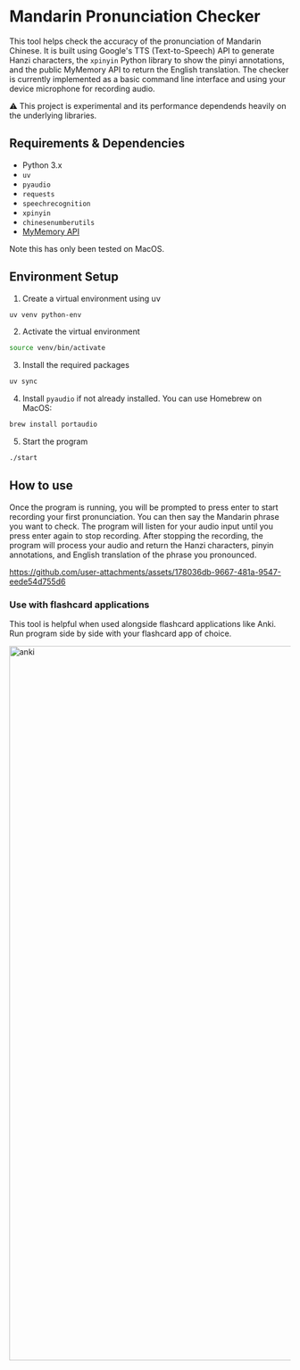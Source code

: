 # Mandarin Pronunciation Checker

This tool helps check the accuracy of the pronunciation of Mandarin Chinese. It is built using Google's TTS (Text-to-Speech) API to generate Hanzi characters, the `xpinyin` Python library to show the pinyi annotations, and the public MyMemory API to return the English translation. The checker is currently implemented as a basic command line interface and using your device microphone for recording audio.

⚠️ This project is experimental and its performance dependends heavily on the underlying libraries.

## Requirements & Dependencies
- Python 3.x
- `uv`
- `pyaudio`
- `requests`
- `speechrecognition`
- `xpinyin`
- `chinesenumberutils`
- [MyMemory API](https://mymemory.translated.net/doc/)

Note this has only been tested on MacOS.

## Environment Setup

1. Create a virtual environment using uv

```bash
uv venv python-env
```

2. Activate the virtual environment

```bash
source venv/bin/activate
```

3. Install the required packages

```bash
uv sync
```

4.  Install `pyaudio` if not already installed. You can use Homebrew on MacOS:

```bash
brew install portaudio
```

5. Start the program

```bash
./start
```

## How to use

Once the program is running, you will be prompted to press enter to start recording your first pronunciation. You can then say the Mandarin phrase you want to check. The program will listen for your audio input until you press enter again to stop recording. After stopping the recording, the program will process your audio and return the Hanzi characters, pinyin annotations, and English translation of the phrase you pronounced.

https://github.com/user-attachments/assets/178036db-9667-481a-9547-eede54d755d6

### Use with flashcard applications

This tool is helpful when used alongside flashcard applications like Anki. Run program side by side with your flashcard app of choice.

<img width="1280" alt="anki" src="https://github.com/user-attachments/assets/17a7c464-94d4-44f6-a91c-3982aec29c9b" />


